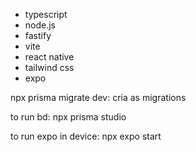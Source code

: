 * typescript
* node.js
* fastify
* vite
* react native
* tailwind css
* expo

npx prisma migrate dev: cria as migrations

to run bd:
npx prisma studio

to run expo in device:
npx expo start
